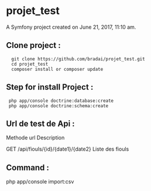 projet_test
===========

A Symfony project created on June 21, 2017, 11:10 am.



Clone project :
---------------

      git clone https://github.com/bradai/projet_test.git
      cd projet_test
      composer install or composer update

Step for install Project :
--------------------------

     php app/console doctrine:database:create
     php app/console doctrine:schema:create




Url de test de Api :
-----------------------------------------
Methode         url                                      Description

GET             /api/fiouls/{id}/{date1}/{date2}         Liste des fiouls


Command :
-----------------------------------------

php app/console import:csv